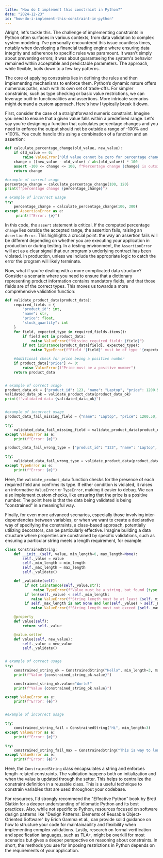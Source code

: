 ```yaml
---
title: "How do I implement this constraint in Python?"
date: "2024-12-23"
id: "how-do-i-implement-this-constraint-in-python"
---
```


Alright, let's tackle this. The challenge of implementing constraints in Python often surfaces in various contexts, from data validation to complex system modeling. I've personally encountered this issue countless times, notably when developing a financial trading engine where ensuring data integrity and adherence to specific rules was paramount. It wasn't simply about preventing errors; it was about guaranteeing the system's behavior remained within acceptable and predictable parameters. The approach, while flexible, boils down to a few key patterns.

The core of applying constraints lies in defining the rules and then implementing mechanisms to enforce them. Python’s dynamic nature offers numerous paths, each with its own set of trade-offs. For simpler constraints, such as type checking or basic value restrictions, we can leverage built-in functionalities and assertions. More intricate scenarios might demand a custom approach. Here's how I typically break it down.

First, consider the case of a straightforward numeric constraint. Imagine you need to ensure that a given value falls within a predefined range. Let's say you're designing a function that calculates percentage changes and you need to enforce the output should not be outside a range of -100% and +100%. You could handle this using a combination of a function and an assertion:

```python
def calculate_percentage_change(old_value, new_value):
    if old_value == 0:
        raise ValueError("Old value cannot be zero for percentage change.")
    change = ((new_value - old_value) / abs(old_value)) * 100
    assert -100 <= change <= 100, f"Percentage change {change} is outside the valid range of -100% to 100%"
    return change

#example of correct usage
percentage_change = calculate_percentage_change(100, 120)
print(f"percentage change {percentage_change}")

# example of incorrect usage
try:
    percentage_change = calculate_percentage_change(100, 300)
except AssertionError as e:
     print(f"Error: {e}")
```

In this code, the `assert` statement is critical. If the computed percentage `change` lies outside the accepted range, the assertion fails, raising an `AssertionError`. This highlights a crucial point: the way an assertion fails will be different depending on whether you are executing your application in production or during testing. In a testing environment, the `AssertionError` will act as a clear signal that our program's underlying contract has been violated. In production, unless we include the appropriate logic to catch the error the program will likely terminate.

Now, what if you're dealing with a more complicated data structure? Consider a scenario where you need to ensure that a dictionary representing product information contains mandatory fields, and that those fields are of the correct types. This moves us towards a more comprehensive validation function:

```python
def validate_product_data(product_data):
    required_fields = {
        "product_id": int,
        "name": str,
        "price": float,
        "stock_quantity": int
    }
    for field, expected_type in required_fields.items():
        if field not in product_data:
            raise ValueError(f"Missing required field: {field}")
        if not isinstance(product_data[field], expected_type):
            raise TypeError(f"Field '{field}' must be of type '{expected_type.__name__}', but found '{type(product_data[field]).__name__}'")

    #Additional check for price being a positive number
    if product_data["price"] <= 0:
        raise ValueError(f"Price must be a positive number")
    return product_data


# example of correct usage
product_data_ok = {"product_id": 123, "name": "Laptop", "price": 1200.50, "stock_quantity": 50}
validated_data_ok = validate_product_data(product_data_ok)
print(f"validated data {validated_data_ok}")


#example of incorrect usage
product_data_fail_missing_field = {"name": "Laptop", "price": 1200.50, "stock_quantity": 50}

try:
    validated_data_fail_missing_field = validate_product_data(product_data_fail_missing_field)
except ValueError as e:
    print(f"Error: {e}")

product_data_fail_wrong_type = {"product_id": "123", "name": "Laptop", "price": 1200.50, "stock_quantity": 50}

try:
    validated_data_fail_wrong_type = validate_product_data(product_data_fail_wrong_type)
except TypeError as e:
    print(f"Error: {e}")
```

Here, the `validate_product_data` function checks for the presence of each required field and confirms its type. If either condition is violated, it raises an informative `ValueError` or `TypeError`, making it easier to debug. We can also implement custom checks, like ensuring that the price is a positive number. The point here is that the data being validated is being "constrained" in a meaningful way.

Finally, for even more advanced scenarios, especially those involving inter-dependencies between variables, or when we want to create a declarative way of specifying the constraints, a class-based approach, potentially utilizing decorators, can be particularly effective. Imagine building a data structure where properties are constrained by specific validations, such as ensuring a particular string meets a length requirement, for example:

```python
class ConstrainedString:
    def __init__(self, value, min_length=0, max_length=None):
        self._value = value
        self._min_length = min_length
        self._max_length = max_length
        self._validate()

    def _validate(self):
         if not isinstance(self._value,str):
             raise TypeError(f"Value must be a string, but found {type(self._value)}")
         if len(self._value) < self._min_length:
            raise ValueError(f"String length must be at least {self._min_length}")
         if self._max_length is not None and len(self._value) > self._max_length:
            raise ValueError(f"String length must not exceed {self._max_length}")

    @property
    def value(self):
        return self._value

    @value.setter
    def value(self, new_value):
        self._value = new_value
        self._validate()


# example of correct usage
try:
    constrained_string_ok = ConstrainedString("Hello", min_length=3, max_length=10)
    print(f"Value {constrained_string_ok.value}")

    constrained_string_ok.value="World!"
    print(f"Value {constrained_string_ok.value}")

except ValueError as e:
    print(f"Error: {e}")


#example of incorrect usage

try:
    constrained_string_fail = ConstrainedString("Hi", min_length=3)
except ValueError as e:
    print(f"Error: {e}")

try:
    constrained_string_fail_max = ConstrainedString("This is way to long", max_length=10)
except ValueError as e:
    print(f"Error: {e}")
```

Here, the `ConstrainedString` class encapsulates a string and enforces length-related constraints. The validation happens both on initialization and when the value is updated through the setter. This helps to centralize the constraint definition in a reusable class. This is a useful technique to constrain variables that are used throughout your codebase.

For resources, I'd strongly recommend the "Effective Python" book by Brett Slatkin for a deeper understanding of idiomatic Python and its best practices. Also, while not specific to Python, resources focused on software design patterns like "Design Patterns: Elements of Reusable Object-Oriented Software" by Erich Gamma et al., can provide solid guidance on how to structure your code for maintainability and flexibility when implementing complex validations. Lastly, research on formal verification and specification languages, such as TLA+, might be overkill for most scenarios but gives a deeper perspective on reasoning about constraints. In short, the methods you use for imposing restrictions in Python depends on the requirements of your application.
